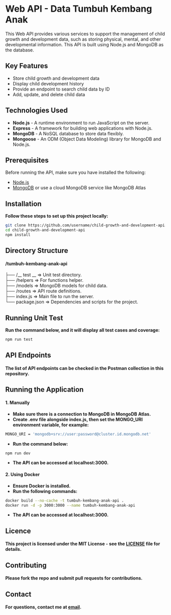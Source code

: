 # Web API - Data Tumbuh Kembang Anak

This Web API provides various services to support the management of child growth and development data, such as storing physical, mental, and other developmental information. This API is built using Node.js and MongoDB as the database.

## Key Features
- Store child growth and development data
- Display child development history
- Provide an endpoint to search child data by ID
- Add, update, and delete child data

## Technologies Used
- **Node.js** - A runtime environment to run JavaScript on the server.
- **Express** - A framework for building web applications with Node.js.
- **MongoDB** - A NoSQL database to store data flexibly.
- **Mongoose** - An ODM (Object Data Modeling) library for MongoDB and Node.js.

## Prerequisites
Before running the API, make sure you have installed the following:
- [Node.js](https://nodejs.org/)
- [MongoDB](https://www.mongodb.com/try/download/community) or use a cloud MongoDB service like MongoDB Atlas

## Installation

**Follow these steps to set up this project locally:**

   ```bash
   git clone https://github.com/username/child-growth-and-development-api.git
   cd child-growth-and-development-api
   npm install
   ```

## Directory Structure
#### /tumbuh-kembang-anak-api
├── /__ test __       => Unit test directory.  
├── /helpers          => For functions helper.  
├── /models           => MongoDB models for child data.  
├── /routes           => API route definitions.  
├── index.js          => Main file to run the server.  
└── package.json      => Dependencies and scripts for the project.  

## Running Unit Test
**Run the command below, and it will display all test cases and coverage:**

   ```bash
   npm run test
   ```

## API Endpoints
#### The list of API endpoints can be checked in the Postman collection in this repository.

## Running the Application

#### 1. Manually

- **Make sure there is a connection to MongoDB in MongoDB Atlas.**
- **Create .env file alongside index.js, then set the MONGO_URI environment variable, for example:**
```bash
MONGO_URI = 'mongodb+srv://user:password@cluster.id.mongodb.net'
   ```
- **Run the command below:**

```bash
npm run dev
   ```
- **The API can be accessed at localhost:3000.**

#### 2. Using Docker

- **Ensure Docker is installed.**
- **Run the following commands:**

```bash
docker build --no-cache -t tumbuh-kembang-anak-api .
docker run -d -p 3000:3000 --name tumbuh-kembang-anak-api
   ```
- **The API can be accessed at localhost:3000.**

## Licence
#### This project is licensed under the MIT License - see the [LICENSE](LICENSE) file for details.

## Contributing
#### Please fork the repo and submit pull requests for contributions.

## Contact
#### For questions, contact me at [email](mailto:kamalgoritm@gmail.com).
